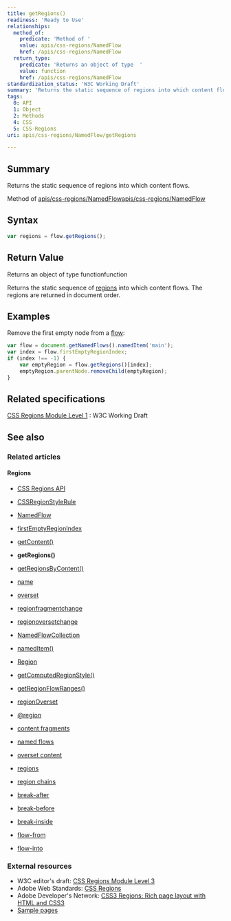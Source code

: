 ```yaml
---
title: getRegions()
readiness: 'Ready to Use'
relationships:
  method_of:
    predicate: 'Method of '
    value: apis/css-regions/NamedFlow
    href: /apis/css-regions/NamedFlow
  return_type:
    predicate: 'Returns an object of type  '
    value: function
    href: /apis/css-regions/NamedFlow
standardization_status: 'W3C Working Draft'
summary: 'Returns the static sequence of regions into which content flows.'
tags:
  0: API
  1: Object
  2: Methods
  4: CSS
  5: CSS-Regions
uri: apis/css-regions/NamedFlow/getRegions

---
```

## Summary

Returns the static sequence of regions into which content flows.

Method of [apis/css-regions/NamedFlow](/apis/css-regions/NamedFlow)[apis/css-regions/NamedFlow](/apis/css-regions/NamedFlow)

## Syntax

``` js
var regions = flow.getRegions();
```

## Return Value

Returns an object of type functionfunction

Returns the static sequence of [regions](/css/concepts/region) into which content flows. The regions are returned in document order.

## Examples

Remove the first empty node from a [flow](/css/concepts/named_flow):

``` js
var flow = document.getNamedFlows().namedItem('main');
var index = flow.firstEmptyRegionIndex;
if (index !== -1) {
    var emptyRegion = flow.getRegions()[index];
    emptyRegion.parentNode.removeChild(emptyRegion);
}
```

## Related specifications

[CSS Regions Module Level 1](http://www.w3.org/TR/css3-regions/)
:   W3C Working Draft

## See also

### Related articles

#### Regions

-   [CSS Regions API](/apis/css-regions)

-   [CSSRegionStyleRule](/apis/css-regions/CSSRegionStyleRule)

-   [NamedFlow](/apis/css-regions/NamedFlow)

-   [firstEmptyRegionIndex](/apis/css-regions/NamedFlow/firstEmptyRegionIndex)

-   [getContent()](/apis/css-regions/NamedFlow/getContent)

-   **getRegions()**

-   [getRegionsByContent()](/apis/css-regions/NamedFlow/getRegionsByContent)

-   [name](/apis/css-regions/NamedFlow/name)

-   [overset](/apis/css-regions/NamedFlow/overset)

-   [regionfragmentchange](/apis/css-regions/NamedFlow/regionfragmentchange)

-   [regionoversetchange](/apis/css-regions/NamedFlow/regionoversetchange)

-   [NamedFlowCollection](/apis/css-regions/NamedFlowCollection)

-   [namedItem()](/apis/css-regions/NamedFlowCollection/namedItem)

-   [Region](/apis/css-regions/Region)

-   [getComputedRegionStyle()](/apis/css-regions/Region/getComputedRegionStyle)

-   [getRegionFlowRanges()](/apis/css-regions/Region/getRegionFlowRanges)

-   [regionOverset](/apis/css-regions/Region/regionOverset)

-   [@region](/css/atrules/@region)

-   [content fragments](/css/concepts/fragment)

-   [named flows](/css/concepts/named_flow)

-   [overset content](/css/concepts/overset)

-   [regions](/css/concepts/region)

-   [region chains](/css/concepts/region_chain)

-   [break-after](/css/properties/break-after)

-   [break-before](/css/properties/break-before)

-   [break-inside](/css/properties/break-inside)

-   [flow-from](/css/properties/flow-from)

-   [flow-into](/css/properties/flow-into)

### External resources

-   W3C editor's draft: [CSS Regions Module Level 3](http://dev.w3.org/csswg/css3-regions/)
-   Adobe Web Standards: [CSS Regions](http://html.adobe.com/webstandards/cssregions)
-   Adobe Developer's Network: [CSS3 Regions: Rich page layout with HTML and CSS3](http://www.adobe.com/devnet/html5/articles/css3-regions.html)
-   [Sample pages](http://adobe.github.com/web-platform/samples/css-regions)
